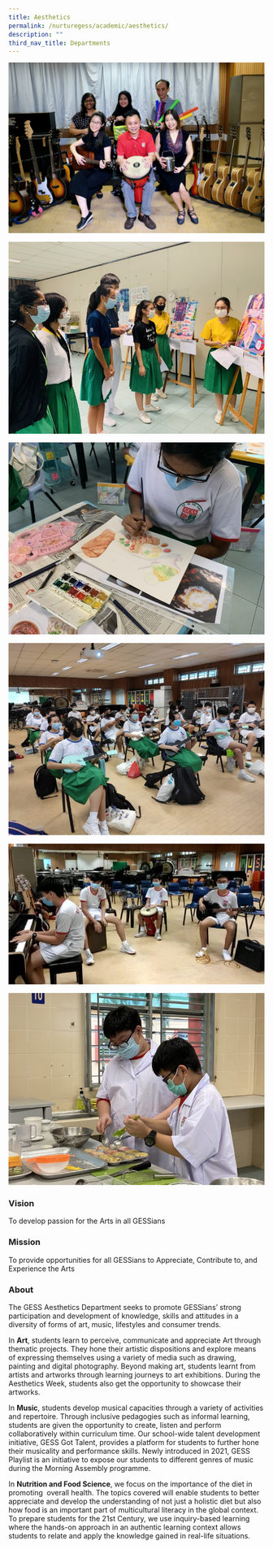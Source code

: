 ```yaml
---
title: Aesthetics
permalink: /nurturegess/academic/aesthetics/
description: ""
third_nav_title: Departments
---
```

![](/images/Aesthetics-3-scaled.jpeg)

![](/images/Aesthetics_1_Sec-3-Art-Critique-768x576.jpeg)

![](/images/Aesthetics_2_Sec-1-Watercolour-Painting-768x576.jpeg)

![](/images/Aesthetics_3_Sec-1-Ukulele-Lessons-768x576.jpeg)

![](/images/Aesthetics_4_Safe-Distanced-Sec-2-Band.jpeg)

![](/images/Aesthetics_5_NFS_Working-in-Pairs-768x576.jpeg)

### Vision

To develop passion for the Arts in all GESSians

### Mission

To provide opportunities for all GESSians to Appreciate, Contribute to, and Experience the Arts

### About

The GESS Aesthetics Department seeks to promote GESSians’ strong participation and development of knowledge, skills and attitudes in a diversity of forms of art, music, lifestyles and consumer trends.

In **Art**, students learn to perceive, communicate and appreciate Art through thematic projects. They hone their artistic dispositions and explore means of expressing themselves using a variety of media such as drawing, painting and digital photography. Beyond making art, students learnt from artists and artworks through learning journeys to art exhibitions. During the Aesthetics Week, students also get the opportunity to showcase their artworks.

In **Music**, students develop musical capacities through a variety of activities and repertoire. Through inclusive pedagogies such as informal learning, students are given the opportunity to create, listen and perform collaboratively within curriculum time. Our school-wide talent development initiative, GESS Got Talent, provides a platform for students to further hone their musicality and performance skills. Newly introduced in 2021, GESS Playlist is an initiative to expose our students to different genres of music during the Morning Assembly programme.

In **Nutrition and Food Science**, we focus on the importance of the diet in promoting  overall health. The topics covered will enable students to better appreciate and develop the understanding of not just a holistic diet but also how food is an important part of multicultural literacy in the global context. To prepare students for the 21st Century, we use inquiry-based learning where the hands-on approach in an authentic learning context allows students to relate and apply the knowledge gained in real-life situations.